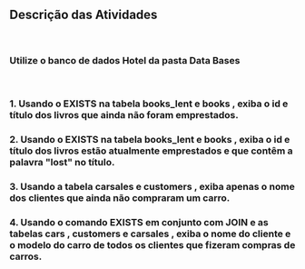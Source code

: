 ## Descrição das Atividades
<br>

### Utilize o banco de dados Hotel da pasta Data Bases
<br>

### 1. Usando o EXISTS na tabela books_lent e books , exiba o id e título dos livros que ainda não foram emprestados.
### 2. Usando o EXISTS na tabela books_lent e books , exiba o id e título dos livros estão atualmente emprestados e que contêm a palavra "lost" no título.
### 3. Usando a tabela carsales e customers , exiba apenas o nome dos clientes que ainda não compraram um carro.
### 4. Usando o comando EXISTS em conjunto com JOIN e as tabelas cars , customers e carsales , exiba o nome do cliente e o modelo do carro de todos os clientes que fizeram compras de carros.
